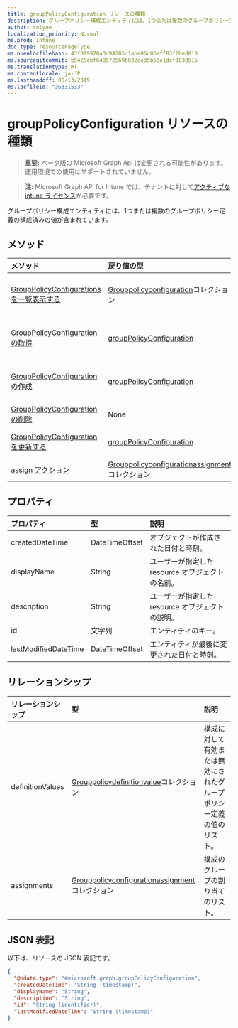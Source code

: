 ```yaml
---
title: groupPolicyConfiguration リソースの種類
description: グループポリシー構成エンティティには、1つまたは複数のグループポリシー定義の構成済みの値が含まれています。
author: rolyon
localization_priority: Normal
ms.prod: Intune
doc_type: resourcePageType
ms.openlocfilehash: 43f0f9970a3d94285d1abe06c86eff83f2bed818
ms.sourcegitcommit: b5425ebf648572569b032ded5b56e1dcf3830515
ms.translationtype: MT
ms.contentlocale: ja-JP
ms.lasthandoff: 08/13/2019
ms.locfileid: "36331533"
---
```

# <a name="grouppolicyconfiguration-resource-type"></a>groupPolicyConfiguration リソースの種類

> **重要:** ベータ版の Microsoft Graph Api は変更される可能性があります。運用環境での使用はサポートされていません。

> **注:** Microsoft Graph API for Intune では、テナントに対して[アクティブな intune ライセンス](https://go.microsoft.com/fwlink/?linkid=839381)が必要です。

グループポリシー構成エンティティには、1つまたは複数のグループポリシー定義の構成済みの値が含まれています。

## <a name="methods"></a>メソッド
|メソッド|戻り値の型|説明|
|:---|:---|:---|
|[GroupPolicyConfigurations を一覧表示する](../api/intune-grouppolicy-grouppolicyconfiguration-list.md)|[Grouppolicyconfiguration](../resources/intune-grouppolicy-grouppolicyconfiguration.md)コレクション|[Grouppolicyconfiguration](../resources/intune-grouppolicy-grouppolicyconfiguration.md)オブジェクトのプロパティとリレーションシップをリストします。|
|[GroupPolicyConfiguration の取得](../api/intune-grouppolicy-grouppolicyconfiguration-get.md)|[groupPolicyConfiguration](../resources/intune-grouppolicy-grouppolicyconfiguration.md)|[Grouppolicyconfiguration](../resources/intune-grouppolicy-grouppolicyconfiguration.md)オブジェクトのプロパティとリレーションシップを読み取ります。|
|[GroupPolicyConfiguration の作成](../api/intune-grouppolicy-grouppolicyconfiguration-create.md)|[groupPolicyConfiguration](../resources/intune-grouppolicy-grouppolicyconfiguration.md)|新しい[Grouppolicyconfiguration](../resources/intune-grouppolicy-grouppolicyconfiguration.md)オブジェクトを作成します。|
|[GroupPolicyConfiguration の削除](../api/intune-grouppolicy-grouppolicyconfiguration-delete.md)|None|[Grouppolicyconfiguration](../resources/intune-grouppolicy-grouppolicyconfiguration.md)を削除します。|
|[GroupPolicyConfiguration を更新する](../api/intune-grouppolicy-grouppolicyconfiguration-update.md)|[groupPolicyConfiguration](../resources/intune-grouppolicy-grouppolicyconfiguration.md)|[Grouppolicyconfiguration](../resources/intune-grouppolicy-grouppolicyconfiguration.md)オブジェクトのプロパティを更新します。|
|[assign アクション](../api/intune-grouppolicy-grouppolicyconfiguration-assign.md)|[Grouppolicyconfigurationassignment](../resources/intune-grouppolicy-grouppolicyconfigurationassignment.md)コレクション|まだ文書化されていません|

## <a name="properties"></a>プロパティ
|プロパティ|型|説明|
|:---|:---|:---|
|createdDateTime|DateTimeOffset|オブジェクトが作成された日付と時刻。|
|displayName|String|ユーザーが指定した resource オブジェクトの名前。|
|description|String|ユーザーが指定した resource オブジェクトの説明。|
|id|文字列|エンティティのキー。|
|lastModifiedDateTime|DateTimeOffset|エンティティが最後に変更された日付と時刻。|

## <a name="relationships"></a>リレーションシップ
|リレーションシップ|型|説明|
|:---|:---|:---|
|definitionValues|[Grouppolicydefinitionvalue](../resources/intune-grouppolicy-grouppolicydefinitionvalue.md)コレクション|構成に対して有効または無効にされたグループポリシー定義の値のリスト。|
|assignments|[Grouppolicyconfigurationassignment](../resources/intune-grouppolicy-grouppolicyconfigurationassignment.md)コレクション|構成のグループの割り当てのリスト。|

## <a name="json-representation"></a>JSON 表記
以下は、リソースの JSON 表記です。
<!-- {
  "blockType": "resource",
  "keyProperty": "id",
  "@odata.type": "microsoft.graph.groupPolicyConfiguration"
}
-->
``` json
{
  "@odata.type": "#microsoft.graph.groupPolicyConfiguration",
  "createdDateTime": "String (timestamp)",
  "displayName": "String",
  "description": "String",
  "id": "String (identifier)",
  "lastModifiedDateTime": "String (timestamp)"
}
```



